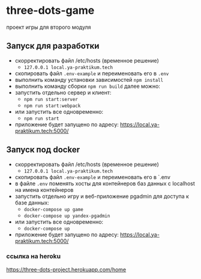 # three-dots-game
проект игры для второго модуля 


## Запуск для разработки
- скорректировать файл /etc/hosts (временное решение)
  - `127.0.0.1 local.ya-praktikum.tech`
- скопировать файл `.env-example` и переименовать его в `.env`
- выполнить команду установки зависимостей `npm install`
- выполнить команду сборки `npm run build`
  далее можно:
- запустить отдельно сервер и клиент:
  - `npm run start:server`
  - `npm run start:webpack`
- или запустить все одновременно:
  - `npm run start`
- приложение будет запущено по адресу: https://local.ya-praktikum.tech:5000/

## Запуск под docker
- скорректировать файл /etc/hosts (временное решение)
  - `127.0.0.1 local.ya-praktikum.tech`
- скопировать файл `.env-example` и переименовать его в `.env
- в файле `.env` поменять хосты для контейнеров баз данных с localhost на имена контейнеров
- запустить отдельно игру и веб-приложение pgadmin для доступа к базе данных:
  - `docker-compose up game`
  - `docker-compose up yandex-pgadmin`
- или запустить все одновременно:
  - `docker-compose up`
- приложение будет запущено по адресу: https://local.ya-praktikum.tech:5000/

### ссылка на heroku
https://three-dots-project.herokuapp.com/home
